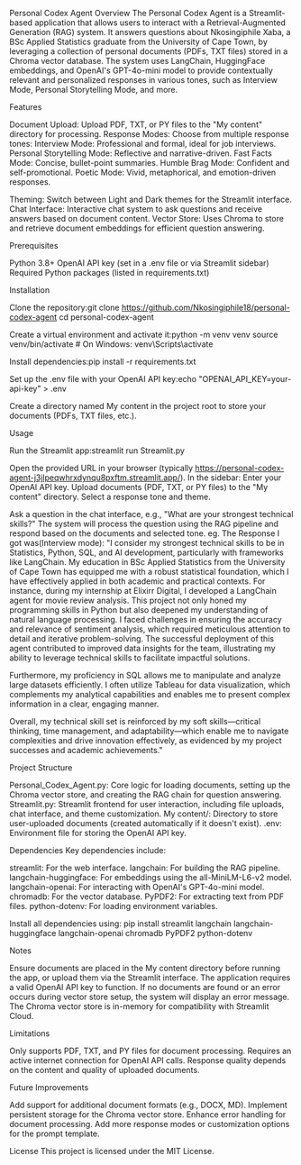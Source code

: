 Personal Codex Agent
Overview
The Personal Codex Agent is a Streamlit-based application that allows users to interact with a Retrieval-Augmented Generation (RAG) system. It answers questions about Nkosingiphile Xaba, a BSc Applied Statistics graduate from the University of Cape Town, by leveraging a collection of personal documents (PDFs, TXT files) stored in a Chroma vector database. The system uses LangChain, HuggingFace embeddings, and OpenAI's GPT-4o-mini model to provide contextually relevant and personalized responses in various tones, such as Interview Mode, Personal Storytelling Mode, and more.

Features

Document Upload: Upload PDF, TXT, or PY files to the "My content" directory for processing.
Response Modes: Choose from multiple response tones:
Interview Mode: Professional and formal, ideal for job interviews.
Personal Storytelling Mode: Reflective and narrative-driven.
Fast Facts Mode: Concise, bullet-point summaries.
Humble Brag Mode: Confident and self-promotional.
Poetic Mode: Vivid, metaphorical, and emotion-driven responses.


Theming: Switch between Light and Dark themes for the Streamlit interface.
Chat Interface: Interactive chat system to ask questions and receive answers based on document content.
Vector Store: Uses Chroma to store and retrieve document embeddings for efficient question answering.

Prerequisites

Python 3.8+
OpenAI API key (set in a .env file or via Streamlit sidebar)
Required Python packages (listed in requirements.txt)

Installation

Clone the repository:git clone https://github.com/Nkosingiphile18/personal-codex-agent
cd personal-codex-agent


Create a virtual environment and activate it:python -m venv venv
source venv/bin/activate  # On Windows: venv\Scripts\activate


Install dependencies:pip install -r requirements.txt


Set up the .env file with your OpenAI API key:echo "OPENAI_API_KEY=your-api-key" > .env


Create a directory named My content in the project root to store your documents (PDFs, TXT files, etc.).

Usage

Run the Streamlit app:streamlit run Streamlit.py


Open the provided URL in your browser (typically https://personal-codex-agent-j3jlpeqwhrxdynqu8pxftm.streamlit.app/).
In the sidebar:
Enter your OpenAI API key.
Upload documents (PDF, TXT, or PY files) to the "My content" directory.
Select a response tone and theme.


Ask a question in the chat interface, e.g., "What are your strongest technical skills?"
The system will process the question using the RAG pipeline and respond based on the documents and selected tone.
eg. The Response I got was(Interview mode):
     "I consider my strongest technical skills to be in Statistics, Python, SQL, and AI development, particularly with frameworks like LangChain. My education in BSc Applied Statistics from the University of Cape Town has equipped me with a robust statistical foundation, which I have effectively applied in both academic and practical contexts.
For instance, during my internship at Elixirr Digital, I developed a LangChain agent for movie review analysis. This project not only honed my programming skills in Python but also deepened my understanding of natural language processing. I faced challenges in ensuring the accuracy and relevance of sentiment analysis, which required meticulous attention to detail and iterative problem-solving. The successful deployment of this agent contributed to improved data insights for the team, illustrating my ability to leverage technical skills to facilitate impactful solutions.

Furthermore, my proficiency in SQL allows me to manipulate and analyze large datasets efficiently. I often utilize Tableau for data visualization, which complements my analytical capabilities and enables me to present complex information in a clear, engaging manner.

Overall, my technical skill set is reinforced by my soft skills—critical thinking, time management, and adaptability—which enable me to navigate complexities and drive innovation effectively, as evidenced by my project successes and academic achievements."

Project Structure

Personal_Codex_Agent.py: Core logic for loading documents, setting up the Chroma vector store, and creating the RAG chain for question answering.
Streamlit.py: Streamlit frontend for user interaction, including file uploads, chat interface, and theme customization.
My content/: Directory to store user-uploaded documents (created automatically if it doesn't exist).
.env: Environment file for storing the OpenAI API key.

Dependencies
Key dependencies include:

streamlit: For the web interface.
langchain: For building the RAG pipeline.
langchain-huggingface: For embeddings using the all-MiniLM-L6-v2 model.
langchain-openai: For interacting with OpenAI's GPT-4o-mini model.
chromadb: For the vector database.
PyPDF2: For extracting text from PDF files.
python-dotenv: For loading environment variables.

Install all dependencies using:
pip install streamlit langchain langchain-huggingface langchain-openai chromadb PyPDF2 python-dotenv

Notes

Ensure documents are placed in the My content directory before running the app, or upload them via the Streamlit interface.
The application requires a valid OpenAI API key to function.
If no documents are found or an error occurs during vector store setup, the system will display an error message.
The Chroma vector store is in-memory for compatibility with Streamlit Cloud.

Limitations

Only supports PDF, TXT, and PY files for document processing.
Requires an active internet connection for OpenAI API calls.
Response quality depends on the content and quality of uploaded documents.

Future Improvements

Add support for additional document formats (e.g., DOCX, MD).
Implement persistent storage for the Chroma vector store.
Enhance error handling for document processing.
Add more response modes or customization options for the prompt template.

License
This project is licensed under the MIT License.
